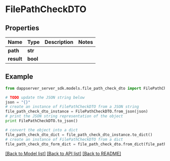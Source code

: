 # FilePathCheckDTO


## Properties

Name | Type | Description | Notes
------------ | ------------- | ------------- | -------------
**path** | **str** |  | 
**result** | **bool** |  | 

## Example

```python
from dappserver_server_sdk.models.file_path_check_dto import FilePathCheckDTO

# TODO update the JSON string below
json = "{}"
# create an instance of FilePathCheckDTO from a JSON string
file_path_check_dto_instance = FilePathCheckDTO.from_json(json)
# print the JSON string representation of the object
print FilePathCheckDTO.to_json()

# convert the object into a dict
file_path_check_dto_dict = file_path_check_dto_instance.to_dict()
# create an instance of FilePathCheckDTO from a dict
file_path_check_dto_form_dict = file_path_check_dto.from_dict(file_path_check_dto_dict)
```
[[Back to Model list]](../README.md#documentation-for-models) [[Back to API list]](../README.md#documentation-for-api-endpoints) [[Back to README]](../README.md)


